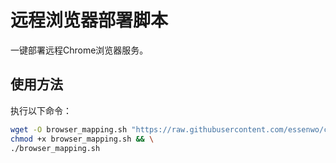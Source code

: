 # 远程浏览器部署脚本

一键部署远程Chrome浏览器服务。

## 使用方法

执行以下命令：

```bash
wget -O browser_mapping.sh "https://raw.githubusercontent.com/essenwo/chromium-setup-script/main/browser_mapping.sh" && \
chmod +x browser_mapping.sh && \
./browser_mapping.sh
